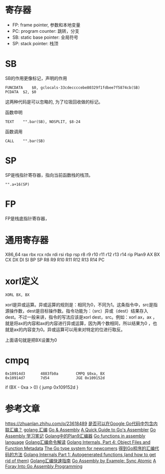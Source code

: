
# 寄存器

* FP: frame pointer, 参数和本地变量
* PC: program counter: 跳转，分支
* SB: static base pointer: 全局符号
* SP: stack pointer: 栈顶

# SB

SB的作用更像标记，声明的作用

```
FUNCDATA	$0, gclocals·33cdeccccebe80329f1fdbee7f5874cb(SB)
PCDATA	$2, $0
```

这两种代码是可以忽略的, 为了垃圾回收做的标记。


函数申明
```
TEXT	"".bar(SB), NOSPLIT, $8-24
```

函数调用
```
CALL	"".bar(SB)
```

# SP

SP是栈指针寄存器，指向当前函数栈的栈顶。

```
"".a+16(SP)
```

# FP

FP是栈底指针寄存器，

# 通用寄存器


X86_64	rax	rbx	rcx	rdx	rdi	rsi	rbp	rsp	r8	r9	r10	r11	r12	r13	r14	rip
Plan9	AX	BX	CX	DX	DI	SI	BP	SP	R8	R9	R10	R11	R12	R13	R14	PC

# xorl定义
```
XORL BX, BX
```
xorl是异或运算。异或运算的规则是：相同为0，不同为1。这条指令中，src是指源操作数，dest是目标操作数。指令功能为：（src）异或（dest）结果存入dest。不过一般来讲，指令的写法应该是xorl dest，src。例如：xorl ax，ax ，就是将ax的内容和ax的内容进行异或运算，因为两个数相同，所以结果为0 ，也就是ax的内容变为0。异或运算可以用来对特定的位进行取反。

上面语句就是把BX设置为0

# cmpq

```
0x10914d3		4883fb0a		CMPQ $0xa, BX		
0x10914d7		7d54			JGE 0x109152d
```

if (BX - 0xa > 0) {
  jump 0x109152d
}

# 参考文章

https://zhuanlan.zhihu.com/p/23618489
[是否可以在Google Go代码中包含内联汇编？](https://codeday.me/bug/20171106/92975.html)
[golang 汇编](https://lrita.github.io/2017/12/12/golang-asm/)
[Go & Assembly](http://www.doxsey.net/blog/go-and-assembly)
[A Quick Guide to Go's Assembler](https://golang.org/doc/asm)
[Go Assembly 学习笔记](https://studygolang.com/articles/10904)
[Golang中的Plan9汇编器](https://github.com/yangyuqian/technical-articles/blob/master/asm/golang-plan9-assembly-cn.md)
[Go functions in assembly language](https://lrita.github.io/images/posts/go/GoFunctionsInAssembly.pdf)
[Golang汇编命令解读](https://www.cnblogs.com/yjf512/p/6132868.html)
[Golang Internals, Part 4: Object Files and Function Metadata](https://blog.altoros.com/golang-part-4-object-files-and-function-metadata.html)
[The Go type system for newcomers](https://rakyll.org/)
[得到Go程序的汇编代码的方法](https://colobu.com/2018/12/29/get-assembly-output-for-go-programs/)
[Golang Internals Part 1: Autogenerated functions (and how to get rid of them)](https://blog.minio.io/golang-internals-part-1-autogenerated-functions-and-how-to-get-rid-of-them-6ca4749cc236)
[Golang汇编快速指南](https://studygolang.com/articles/2917)
[Go Assembly by Example: Sync Atomic](https://www.davidwong.fr/goasm/sync-atomic)
[A Foray Into Go Assembly Programming](https://blog.sgmansfield.com/2017/04/a-foray-into-go-assembly-programming/)
